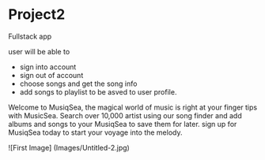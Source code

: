 # Project2
Fullstack app

user will be able to 
- sign into account 
- sign out of account 
- choose songs and get the song info 
- add songs to playlist to be asved to user profile. 

Welcome to MusiqSea, the magical world of music is right at your finger tips with MusicSea. Search over 10,000 artist using our song finder and add albums and songs to your MusiqSea to save them for later. 
sign up for MusiqSea today to start your voyage into the melody.


![First Image] (Images/Untitled-2.jpg)
